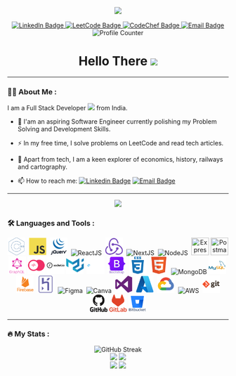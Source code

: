 <p align ="center">
<img src="http://github-profile-summary-cards.vercel.app/api/cards/profile-details?username=pradeeptosarkar&theme=ayu_mirage"/>
</p>

<div id="badges" align="center">
  <a href="https://www.linkedin.com/in/pradeeptosarkar/">
    <img src="https://img.shields.io/badge/LinkedIn-blue?style=for-the-badge&logo=linkedin&logoColor=white" alt="LinkedIn Badge"/>
  </a>
  <a href="https://leetcode.com/pradeeptosarkar/">
    <img src="https://img.shields.io/badge/LeetCode-orange?style=for-the-badge&logo=leetcode&logoColor=white" alt="LeetCode Badge"/>
  </a>
  <a href="https://www.codechef.com/users/pradeepto">
    <img src="https://img.shields.io/badge/CodeChef-purple?style=for-the-badge&logo=codechef&logoColor=white" alt="CodeChef Badge"/>
  </a>
  <a href="emailto:pradeeptosarkarmail@gmail.com">
    <img src="https://img.shields.io/badge/email-red?style=for-the-badge&logo=gmail&logoColor=white" alt="Email Badge"/>
  </a>
</div>

<div align="center">
  <img src="https://komarev.com/ghpvc/?username=pradeeptosarkar&color=red" alt="Profile Counter"/>
</div>

<h1 align="center">
  Hello There
  <img src="https://media.giphy.com/media/hvRJCLFzcasrR4ia7z/giphy.gif" width="30px"/>
</h1>

---

### :woman_technologist: About Me :

I am a Full Stack Developer <img src="https://media.giphy.com/media/WUlplcMpOCEmTGBtBW/giphy.gif" width="30"> from India.
- :telescope: I'am an aspiring Software Engineer currently polishing my Problem Solving and Development Skills.

- :zap: In my free time, I solve problems on LeetCode and read tech articles.

- 📖 Apart from tech, I am a keen explorer of economics, history, railways and cartography.

- :mailbox: How to reach me: [![Linkedin Badge](https://img.shields.io/badge/-pradeeptosarkar-blue?style=flat&logo=Linkedin&logoColor=white)](https://www.linkedin.com/in/pradeeptosarkar/) [![Email Badge](https://img.shields.io/badge/email-red?style=for-the-badge&logo=gmail&logoColor=white)](emailto:pradeeptosarkarmail@gmail.com) 

---
<div align="center">
  <img src="https://github.com/pradeeptosarkar/pradeeptosarkar/assets/50446690/56754abb-c39e-4d04-969e-dcfdf39ed2c7.gif" width="700px"/>
</div>

### :hammer_and_wrench: Languages and Tools :

<div align="center">
  <img src="https://github.com/devicons/devicon/blob/master/icons/cplusplus/cplusplus-line.svg" title="C++" alt="C++" width="40" height="40"/>&nbsp;
  <img src="https://github.com/devicons/devicon/blob/master/icons/javascript/javascript-original.svg" title="JavaScript" alt="JavaScript" width="40" height="40"/>&nbsp;
  <img src="https://github.com/devicons/devicon/blob/master/icons/jquery/jquery-original-wordmark.svg" title="jQuery" alt="jQuery" width="40" height="40"/>&nbsp;
  <img src="https://github.com/pradeeptosarkar/devicon/blob/master/icons/react/react-original.svg" title="ReactJS" alt="ReactJS" width="40" height="40"/>&nbsp;
  <img src="https://github.com/devicons/devicon/blob/master/icons/redux/redux-original.svg" title="Redux" alt="Redux " width="40" height="40"/>&nbsp;
  <img src="https://github.com/pradeeptosarkar/devicon/blob/master/icons/nextjs/nextjs-original.svg" title="NextJS"  alt="NextJS" width="40" height="40"/>&nbsp;
  <img src="https://github.com/pradeeptosarkar/devicon/blob/master/icons/nodejs/nodejs-original.svg" title="NodeJS" alt="NodeJS" width="40" height="40"/>&nbsp;
  <img src="https://github.com/pradeeptosarkar/devicon/blob/master/icons/express/express-original.svg" title="ExpressJS" **alt="ExpressJS" width="40" height="40"/>
  <img src="https://res.cloudinary.com/df5hitkbj/image/upload/v1692510083/postman_mtlyjj.svg" title="Postman" **alt="Postman" width="40" height="40"/>
  <img src="https://github.com/devicons/devicon/blob/master/icons/graphql/graphql-plain-wordmark.svg" title="GraphQL" **alt="GraphQL" width="40" height="40"/>
  <img src="https://github.com/devicons/devicon/blob/master/icons/appwrite/appwrite-original.svg" title="appwrite" **alt="appwrite" width="40" height="40"/>
  <img src="https://github.com/devicons/devicon/blob/master/icons/socketio/socketio-original-wordmark.svg" title="socket.io" **alt="socket.io" width="40" height="40"/>
  <img src="https://github.com/devicons/devicon/blob/master/icons/materialui/materialui-original.svg" title="Material UI" alt="Material UI" width="40" height="40"/>&nbsp;
  <img src="https://github.com/devicons/devicon/blob/master/icons/tailwindcss/tailwindcss-original-wordmark.svg" title="Tailwind CSS" alt="Tailwind CSS" width="40" height="40"/>&nbsp;
  <img src="https://github.com/devicons/devicon/blob/master/icons/bootstrap/bootstrap-original-wordmark.svg" title="Bootstrap" alt="Bootstrap" width="40" height="40"/>&nbsp;
  <img src="https://github.com/devicons/devicon/blob/master/icons/css3/css3-plain-wordmark.svg"  title="CSS3" alt="CSS" width="40" height="40"/>&nbsp;
  <img src="https://github.com/devicons/devicon/blob/master/icons/html5/html5-original.svg" title="HTML5" alt="HTML" width="40" height="40"/>&nbsp;
  <img src="https://github.com/pradeeptosarkar/devicon/blob/master/icons/mongodb/mongodb-original.svg" title="MongoDB" alt="MongoDB" width="40" height="40"/>
  <img src="https://github.com/devicons/devicon/blob/master/icons/mysql/mysql-original-wordmark.svg" title="MySQL"  alt="MySQL" width="40" height="40"/>&nbsp;
  <img src="https://github.com/devicons/devicon/blob/master/icons/firebase/firebase-plain-wordmark.svg" title="Firebase" alt="Firebase" width="40" height="40"/>&nbsp;
  <img src="https://github.com/devicons/devicon/blob/master/icons/heroku/heroku-original.svg" title="Heroku" alt="Heroku" width="40" height="40"/>&nbsp;
  <img src="https://github.com/pradeeptosarkar/devicon/blob/master/icons/figma/figma-original.svg" title="Figma"  alt="Figma" width="40" height="40"/>&nbsp;
  <img src="https://github.com/pradeeptosarkar/devicon/blob/master/icons/canva/canva-original.svg" title="Canva"  alt="Canva" width="40" height="40"/>&nbsp;
  <img src="https://github.com/devicons/devicon/blob/master/icons/visualstudio/visualstudio-plain.svg" title="Visual Studio"  alt="Visual Studio" width="40" height="40"/>&nbsp;
  <img src="https://github.com/devicons/devicon/blob/master/icons/azure/azure-original.svg" title="Azure" alt="Azure" width="40" height="40"/>&nbsp;
  <img src="https://github.com/devicons/devicon/blob/master/icons/googlecloud/googlecloud-original.svg" title="Google Cloud" alt="Google Cloud" width="40" height="40"/>&nbsp;
  <img src="https://github.com/pradeeptosarkar/devicon/blob/master/icons/amazonwebservices/amazonwebservices-original.svg" title="AWS" alt="AWS" width="40" height="40"/>&nbsp;
  <img src="https://github.com/devicons/devicon/blob/master/icons/git/git-original-wordmark.svg" title="Git" alt="Git" width="40" height="40"/>
  <img src="https://github.com/devicons/devicon/blob/master/icons/github/github-original-wordmark.svg" title="GitHub" alt="GitHub" width="40" height="40"/>
  <img src="https://github.com/devicons/devicon/blob/master/icons/gitlab/gitlab-plain-wordmark.svg" title="GitLab" alt="GitLab" width="40" height="40"/>
  <img src="https://github.com/devicons/devicon/blob/master/icons/bitbucket/bitbucket-original-wordmark.svg" title="BitBucket" alt="BitBucket" width="40" height="40"/>
  
  
  
</div>

---

### :fire: My Stats :

<p align="center">
  <img src="https://streak-stats.demolab.com?user=pradeeptosarkar&theme=merko&hide_border=true&border_radius=20&date_format=j%20M%5B%20Y%5D" title="GitHub Streak" alt="GitHub Streak" width="700"/><br>
  <!-- <<img src="https://github-readme-stats.vercel.app/api/top-langs/?username=pradeeptosarkar&langs_count=10&layout=compact&theme=vision-friendly-dark" title="Top Used Langs" alt="Top Used Langs" width="600"/> -->

<img src="https://stats.quine.sh/pradeeptosarkar/github?theme=dark" width="350">
<img src="https://stats.quine.sh/pradeeptosarkar/dependencies?theme=dark" width="350"><br>
<img src="https://stats.quine.sh/pradeeptosarkar/topics-over-time?theme=dark" width="350">
<img src="https://stats.quine.sh/pradeeptosarkar/languages-over-time?theme=dark" width="350"><br>
</p>



